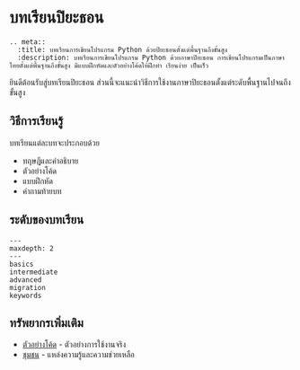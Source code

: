 # บทเรียนปิยะธอน

```{eval-rst}
.. meta::
  :title: บทเรียนการเขียนโปรแกรม Python ด้วยปิยะธอนตั้งแต่พื้นฐานถึงขั้นสูง
  :description: บทเรียนการเขียนโปรแกรม Python ด้วยภาษาปิยะธอน การเขียนโปรแกรมเป็นภาษาไทยตั้งแต่พื้นฐานถึงขั้นสูง มีแบบฝึกหัดและตัวอย่างโค้ดให้ฝึกทำ เรียนง่าย เป็นเร็ว
```

ยินดีต้อนรับสู่บทเรียนปิยะธอน ส่วนนี้จะแนะนำวิธีการใช้งานภาษาปิยะธอนตั้งแต่ระดับพื้นฐานไปจนถึงขั้นสูง

## วิธีการเรียนรู้

บทเรียนแต่ละบทจะประกอบด้วย

- ทฤษฎีและคำอธิบาย
- ตัวอย่างโค้ด
- แบบฝึกหัด
- คำถามท้ายบท

## ระดับของบทเรียน

```{toctree}
---
maxdepth: 2
---
basics
intermediate
advanced
migration
keywords
```

## ทรัพยากรเพิ่มเติม

- [ตัวอย่างโค้ด](../examples/index.md) - ตัวอย่างการใช้งานจริง
- [ชุมชน](../community/index.md) - แหล่งความรู้และความช่วยเหลือ
